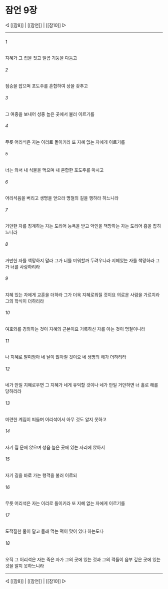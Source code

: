 ﻿# 잠언 9장

◁ [[잠8]] | [[잠언]] | [[잠10]] ▷
***

###### 1
지혜가 그 집을 짓고 일곱 기둥을 다듬고

###### 2
짐승을 잡으며 포도주를 혼합하여 상을 갖추고

###### 3
그 여종을 보내어 성중 높은 곳에서 불러 이르기를

###### 4
무릇 어리석은 자는 이리로 돌이키라 또 지혜 없는 자에게 이르기를

###### 5
너는 와서 내 식물을 먹으며 내 혼합한 포도주를 마시고

###### 6
어리석음을 버리고 생명을 얻으라 명철의 길을 행하라 하느니라

###### 7
거만한 자를 징계하는 자는 도리어 능욕을 받고 악인을 책망하는 자는 도리어 흠을 잡히느니라

###### 8
거만한 자를 책망하지 말라 그가 너를 미워할까 두려우니라 지혜있는 자를 책망하라 그가 너를 사랑하리라

###### 9
지혜 있는 자에게 교훈을 더하라 그가 더욱 지혜로워질 것이요 의로운 사람을 가르치라 그의 학식이 더하리라

###### 10
여호와를 경외하는 것이 지혜의 근본이요 거룩하신 자를 아는 것이 명철이니라

###### 11
나 지혜로 말미암아 네 날이 많아질 것이요 네 생명의 해가 더하리라

###### 12
네가 만일 지혜로우면 그 지혜가 네게 유익할 것이나 네가 만일 거만하면 너 홀로 해를 당하리라

###### 13
미련한 계집이 떠들며 어리석어서 아무 것도 알지 못하고

###### 14
자기 집 문에 앉으며 성읍 높은 곳에 있는 자리에 앉아서

###### 15
자기 길을 바로 가는 행객을 불러 이르되

###### 16
무릇 어리석은 자는 이리로 돌이키라 또 지혜 없는 자에게 이르기를

###### 17
도적질한 물이 달고 몰래 먹는 떡이 맛이 있다 하는도다

###### 18
오직 그 어리석은 자는 죽은 자가 그의 곳에 있는 것과 그의 객들이 음부 깊은 곳에 있는 것을 알지 못하느니라


***
◁ [[잠8]] | [[잠언]] | [[잠10]] ▷